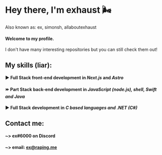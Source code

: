 
# Hey there, I'm exhaust 🌬️

Also known as: ex, simonsh, allaboutexhaust

#### Welcome to my profile.

I don't have many interesting repositories but you can still check them out!

## My skills (liar): 
#### ▶️ Full Stack front-end development in *Next.js* and *Astro*
#### ⏩ Part Stack back-end development in *JavaScript (node.js), shell, Swift and Java*
#### ▶️ Full Stack development in *C based languages and .NET (C#)*

## Contact me:
#### ~> ex#6000 on Discord
#### ~> email: ex@raping.me

